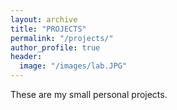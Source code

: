 ```yaml
---
layout: archive
title: "PROJECTS"
permalink: "/projects/"
author_profile: true
header:
  image: "/images/lab.JPG"
---
```


These are my small personal projects.